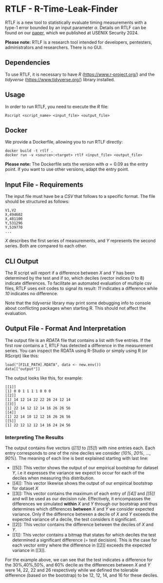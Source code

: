 # RTLF - R-Time-Leak-Finder

RTLF is a new tool to statistically evaluate timing measurements with a type-1 error bounded by an input parameter $\alpha$. Details on RTLF can be found on our [paper](https://www.usenix.org/conference/usenixsecurity24/presentation/dunsche), which we published at USENIX Security 2024.

**Please note:**  RTLF is a research tool intended for developers, pentesters, administrators and researchers. There is no GUI.

Dependencies
--
To use RTLF, it is necessary to have *R* (https://www.r-project.org/) and the *tidyverse* (https://www.tidyverse.org/) library installed.

Usage
--
In order to run RTLF, you need to execute the *R* file:
```
Rscript <script_name> <input_file> <output_file>
```

Docker
--
We provide a Dockerfile, allowing you to run RTLF directly:
```
docker build -t rtlf .
docker run -v <source>:<target> rtlf <input_file> <output_file>
```

**Please note:**  The Dockerfile sets the version with $\alpha=0.09$ as the entry point. If you want to use other versions, adapt the entry point.

Input File - Requirements
--
The input file must have be a *CSV* that follows to a specific format. The file should be structured as follows: 
```
V1,V2
X,494602
X,481100
Y,531296
Y,539770
...
```
*X* describes the first series of measurements, and *Y* represents the second series. Both are compared to each other.

CLI Output
--
The R script will report if a difference between *X* and *Y* has been determined by the test and if so, which deciles (vector indices 0 to 8) indicate differences. To facilitate an automated evaluation of multiple csv files, RTLF uses exit codes to signal its result: *11* indicates a difference while *10* indicates no difference.

Note that the *tidyverse* library may print some debugging info to console about conflicting packages when starting R. This should not affect the evaluation.

Output File - Format And Interpretation
--
The output file is an *RDATA* file that contains a list with five entries. If the first row contains a *1*, RTLF has detected a difference in the measurement series. You can inspect the RDATA using R-Studio or simply using R (or RScript) like this:
```
load("[FILE_PATH].RDATA", data <- new.env())
data[["output"]]
```

The output looks like this, for example:
```
[[1]]
[1] 0 0 1 1 1 1 0 0 0
[[2]]
[1] 14 12 14 22 22 26 24 12 14
[[3]]
[1] 22 14 12 12 14 16 26 26 56
[[4]]
[1] 22 14 10 12 12 16 26 26 56
[[5]]
[1] 22 12 12 12 14 16 24 24 56
```

### Interpreting The Results
The output contains five vectors (*[[1]]* to *[[5]]*) with nine entries each. Each entry corresponds to one of the nine deciles we consider (*10%*, *20%*, ..., *90%*). The meaning of each line is best explained starting with last line:
- [[5]]: This vector shows the output of our empirical bootstrap for dataset *Y*, i.e it expresses the variance we expect to occur for each of the deciles when measuring this distribution. 
- [[4]]: This vector likewise shows the output of our empirical bootstrap for dataset *X*
- [[3]]: This vector contains the maximum of each entry of *[[4]]* and *[[5]]* and will be used as our decision rule. Effectively, it encompasses the differences we simulated **within** *X* and *Y* through our bootstrap and thus determines which differences **between** *X* and *Y* we consider expected variance. Only if the difference between a decile of *X* and *Y* exceeds the expected variance of a decile, the test considers it significant.
- [[2]]: This vector contains the difference between the deciles of *X* and *Y*.
- [[1]]: This vector contains a bitmap that states for which deciles the test determined a significant difference (= test decision). This is the case for each vector entry where the difference in [[2]] exceeds the expected variance in [[3]].

For the example above, we can see that the test indicates a difference for the 30%,40%,50%, and 60% decile as the differences between *X* and *Y* were 14, 22, 22 and 26 respectively while we defined the tolerable difference (based on the bootstrap) to be 12, 12, 14, and 16 for these deciles.
